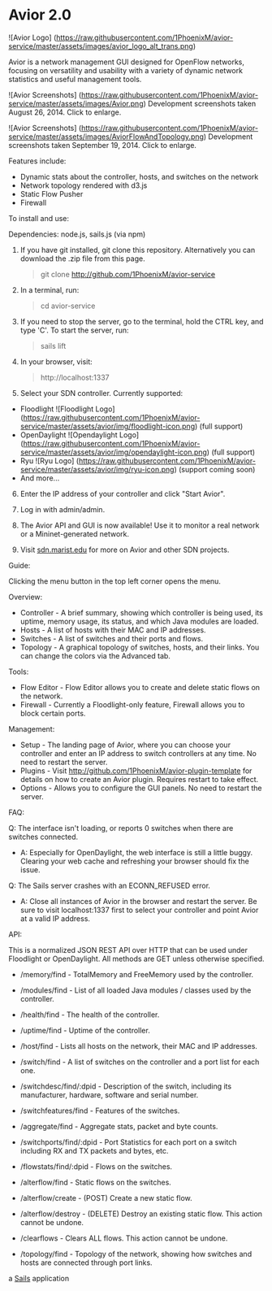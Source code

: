 # Avior 2.0

![Avior Logo]
(https://raw.githubusercontent.com/1PhoenixM/avior-service/master/assets/images/avior_logo_alt_trans.png)

Avior is a network management GUI designed for OpenFlow networks, focusing on versatility and usability
with a variety of dynamic network statistics and useful management tools.

![Avior Screenshots]
(https://raw.githubusercontent.com/1PhoenixM/avior-service/master/assets/images/Avior.png)
Development screenshots taken August 26, 2014. Click to enlarge.

![Avior Screenshots]
(https://raw.githubusercontent.com/1PhoenixM/avior-service/master/assets/images/AviorFlowAndTopology.png)
Development screenshots taken September 19, 2014. Click to enlarge.

Features include:
  * Dynamic stats about the controller, hosts, and switches on the network
  * Network topology rendered with d3.js
  * Static Flow Pusher
  * Firewall

To install and use:

Dependencies: node.js, sails.js (via npm)

1. If you have git installed, git clone this repository. Alternatively you can download the .zip file from this page.
    
    > git clone http://github.com/1PhoenixM/avior-service

2. In a terminal, run:

    > cd avior-service

3. If you need to stop the server, go to the terminal, hold the CTRL key, and type 'C'. To start the server, run: 

    > sails lift 

4. In your browser, visit:

    > http://localhost:1337

5. Select your SDN controller. Currently supported: 
  * Floodlight ![Floodlight Logo]
(https://raw.githubusercontent.com/1PhoenixM/avior-service/master/assets/avior/img/floodlight-icon.png) (full support)
  * OpenDaylight ![Opendaylight Logo]
(https://raw.githubusercontent.com/1PhoenixM/avior-service/master/assets/avior/img/opendaylight-icon.png) (full support)
  * Ryu ![Ryu Logo]
(https://raw.githubusercontent.com/1PhoenixM/avior-service/master/assets/avior/img/ryu-icon.png) (support coming soon)
  * And more...
    
6. Enter the IP address of your controller and click "Start Avior". 

7. Log in with admin/admin. 

8. The Avior API and GUI is now available! Use it to monitor a real network or a Mininet-generated network.

9. Visit [sdn.marist.edu](http://sdn.marist.edu) for more on Avior and other SDN projects.

Guide:

Clicking the menu button in the top left corner opens the menu.

Overview:
 * Controller - A brief summary, showing which controller is being used, its uptime, memory usage, its status, and which Java modules are loaded.
 * Hosts - A list of hosts with their MAC and IP addresses.
 * Switches - A list of switches and their ports and flows.
 * Topology - A graphical topology of switches, hosts, and their links. You can change the colors via the Advanced tab.

Tools:
 * Flow Editor - Flow Editor allows you to create and delete static flows on the network.
 * Firewall - Currently a Floodlight-only feature, Firewall allows you to block certain ports.

Management:
 * Setup - The landing page of Avior, where you can choose your controller and enter an IP address to switch controllers at any time. No need to restart the server.
 * Plugins - Visit http://github.com/1PhoenixM/avior-plugin-template for details on how to create an Avior plugin. Requires restart to take effect.
 * Options - Allows you to configure the GUI panels. No need to restart the server.

FAQ:

Q: The interface isn't loading, or reports 0 switches when there are switches connected.
 * A: Especially for OpenDaylight, the web interface is still a little buggy. Clearing your web cache and refreshing your browser should fix the issue.

Q: The Sails server crashes with an ECONN_REFUSED error.
 * A: Close all instances of Avior in the browser and restart the server. Be sure to visit localhost:1337 first to select your controller and point Avior at a valid IP address.

API:

This is a normalized JSON REST API over HTTP that can be used under Floodlight or OpenDaylight. All methods are GET unless otherwise specified.

 * /memory/find - TotalMemory and FreeMemory used by the controller.
 * /modules/find - List of all loaded Java modules / classes used by the controller.
 * /health/find - The health of the controller.
 * /uptime/find - Uptime of the controller.

 * /host/find - Lists all hosts on the network, their MAC and IP addresses.

 * /switch/find - A list of switches on the controller and a port list for each one.
 * /switchdesc/find/:dpid - Description of the switch, including its manufacturer, hardware, software and serial number.
 * /switchfeatures/find - Features of the switches.
 * /aggregate/find - Aggregate stats, packet and byte counts.
 * /switchports/find/:dpid - Port Statistics for each port on a switch including RX and TX packets and bytes, etc.
 * /flowstats/find/:dpid - Flows on the switches.

 * /alterflow/find - Static flows on the switches.
 * /alterflow/create - (POST) Create a new static flow.
 * /alterflow/destroy - (DELETE) Destroy an existing static flow. This action cannot be undone.
 * /clearflows - Clears ALL flows. This action cannot be undone.

 * /topology/find - Topology of the network, showing how switches and hosts are connected through port links.

a [Sails](http://sailsjs.org) application
